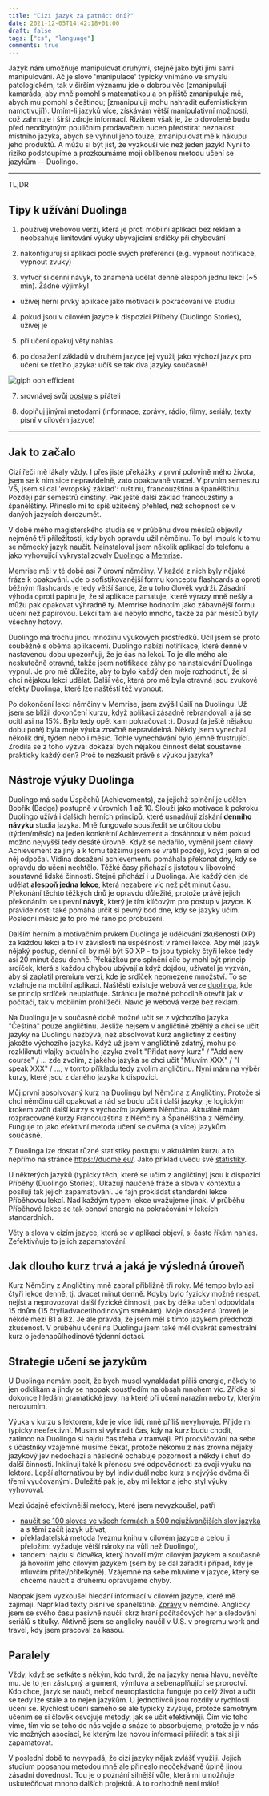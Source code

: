 ```yaml
---
title: "Cizí jazyk za patnáct dní?"
date: 2021-12-05T14:42:18+01:00
draft: false
tags: ["cs", "language"]
comments: true
---
```


Jazyk nám umožňuje manipulovat druhými, stejně jako býti jimi sami manipulováni. Ač je slovo 'manipulace' typicky vnímáno ve smyslu patologickém, tak v širším významu jde o dobrou věc (zmanipuluji kamaráda, aby mně pomohl s matematikou a on příště zmanipuluje mě, abych mu pomohl s češtinou; [zmanipuluji mohu nahradit eufemistickým namotivuji]). Umím-li jazyků více, získávám větší manipulativní možnosti, což zahrnuje i širší zdroje informací. Rizikem však je, že o dovolené budu před neodbytným pouličním prodavačem nucen předstírat neznalost místního jazyka, abych se vyhnul jeho touze, zmanipulovat mě k nákupu jeho produktů. A můžu si být jist, že vyzkouší víc než jeden jazyk! Nyní to riziko podstoupíme a prozkoumáme moji oblíbenou metodu učení se jazykům -- Duolingo.

<!--more-->

---

TL;DR

## Tipy k užívání Duolinga

1) používej webovou verzi, která je proti mobilní aplikaci bez reklam a neobsahuje limitování výuky ubývajícími srdíčky při chybování

2) nakonfiguruj si aplikaci podle svých preferencí (e.g. vypnout notifikace, vypnout zvuky)

3) vytvoř si denní návyk, to znamená udělat denně alespoň jednu lekci (~5 min). Žádné výjimky!

  - užívej herní prvky aplikace jako motivaci k pokračování ve studiu

4) pokud jsou v cílovém jazyce k dispozici Příbehy (Duolingo Stories), užívej je

5) při učení opakuj věty nahlas

6) po dosažení základů v druhém jazyce jej využij jako výchozí jazyk pro učení se třetího jazyka: učíš se tak dva jazyky současně!

![giph ooh efficient](https://i.chzbgr.com/full/5995307008/h793F7FCC/efficiency)

7) srovnávej svůj [postup](https://duome.eu/yenniczech) s přáteli

8) doplňuj jinými metodami (informace, zprávy, rádio, filmy, seriály, texty písní v cílovém jazyce)

---

## Jak to začalo

Cizí řeči mě lákaly vždy. I přes jisté překážky v první polovině mého života, jsem se k nim sice nepravidelně, zato opakovaně vracel. V prvním semestru VŠ, jsem si dal 'evropský základ': ruštinu, francouzštinu a španělštinu. Později pár semestrů čínštiny. Pak ještě další základ francouzštiny a španělštiny. Přineslo mi to spíš užitečný přehled, než schopnost se v daných jazycích dorozumět.

V době mého magisterského studia se v průběhu dvou měsíců objevily nejméně tři příležitosti, kdy bych opravdu užil němčinu. To byl impuls k tomu se německý jazyk naučit. Nainstaloval jsem několik aplikací do telefonu a jako vyhovující vykrystalizovaly [Duolingo](https://www.duolingo.com/) a [Memrise](https://www.memrise.com/).

Memrise měl v té době asi 7 úrovní němčiny. V každé z nich byly nějaké fráze k opakování. Jde o sofistikovanější formu konceptu flashcards a oproti běžným flashcards je tedy větší šance, že u toho člověk vydrží. Zásadní výhoda oproti papíru je, že si aplikace pamatuje, které výrazy mně nešly a můžu pak opakovat výhradně ty. Memrise hodnotím jako zábavnější formu učení než papírovou. Lekcí tam ale nebylo mnoho, takže za pár měsíců byly všechny hotovy.

Duolingo má trochu jinou množinu výukových prostředků. Učil jsem se proto souběžně s oběma aplikacemi. Duolingo nabízí notifikace, které denně v nastavenou dobu upozorňují, že je čas na lekci. To je dle mého ale neskutečně otravné, takže jsem notifikace záhy po nainstalování Duolinga vypnul. Je pro mě důležité, aby to bylo každý den moje rozhodnutí, že si chci nějakou lekci udělat. Další věc, která pro mě byla otravná jsou zvukové efekty Duolinga, které lze naštěstí též vypnout.

Po dokončení lekcí němčiny v Memrise, jsem zvýšil úsilí na Duolingu. Už jsem se blížil dokončení kurzu, když aplikaci zásadně rebrandovali a já se ocitl asi na 15%. Bylo tedy opět kam pokračovat :). Dosud (a ještě nějakou dobu poté) byla moje výuka značně nepravidelná. Někdy jsem vynechal několik dní, týden nebo i měsíc. Tohle vynechávání bylo jemně frustrující. Zrodila se z toho výzva: dokázal bych nějakou činnost dělat soustavně prakticky každý den? Proč to nezkusit právě s výukou jazyka?

## Nástroje výuky Duolinga

Duolingo má sadu Úspěchů (Achievements), za jejichž splnění je udělen Bobřík (Badge) postupně v úrovních 1 až 10. Slouží jako motivace k pokroku. Duolingo užívá i dalších herních principů, které usnadňují získání **denního návyku** studia jazyka. Mně fungovalo soustředit se určitou dobu (týden/měsíc) na jeden konkrétní Achievement a dosáhnout v něm pokud možno nejvyšší tedy desáté úrovně. Když se nedařilo, vyměnil jsem cílový Achievement za jiný a k tomu těžšímu jsem se vrátil později, když jsem si od něj odpočal. Vidina dosažení achievementu pomáhala překonat dny, kdy se opravdu do učení nechtělo. Těžké časy přichází s jistotou v libovolné soustavné lidské činnosti. Stejně příchází i u Duolinga. Ale každý den jde udělat **alespoň jedna lekce**, která nezabere víc než pět minut času. Překonání těchto těžkých dnů je opravdu důležité, protože právě jejich překonáním se upevní **návyk**, který je tím klíčovým pro postup v jazyce. K pravidelnosti také pomáhá určit si pevný bod dne, kdy se jazyky učím. Poslední měsíc je to pro mě ráno po probuzení.

Dalším herním a motivačním prvkem Duolinga je udělování zkušenosti (XP) za každou lekci a to i v závislosti na úspěšnosti v rámci lekce. Aby měl jazyk nějaký postup, denní cíl by měl být 50 XP - to jsou typicky čtyři lekce tedy asi 20 minut času denně. Překážkou pro splnění cíle by mohl být princip srdíček, která s každou chybou ubývají a když dojdou, uživatel je vyzván, aby si zaplatil premium verzi, kde je srdíček neomezené množství. To se vztahuje na mobilní aplikaci. Naštěstí existuje webová verze [duolinga](https://www.duolingo.com/), kde se princip srdíček neuplatňuje. Stránku je možné pohodlně otevřít jak v počítači, tak v mobilním prohlížeči. Navíc je webová verze bez reklam.

Na Duolingu je v současné době možné učit se z výchozího jazyka "Čeština" pouze angličtinu. Jesliže nejsem v angličtině zběhlý a chci se učit jazyky na Duolingu nezbývá, než absolvovat kurz angličtiny z češtiny jakožto výchozího jazyka. Když už jsem v angličtině zdatný, mohu po rozkliknutí vlajky aktuálního jazyka zvolit "Přidat nový kurz" / "Add new course" / ... zde zvolím, z jakého jazyka se chci učit "Mluvím XXX" / "I speak XXX" / ..., v tomto příkladu tedy zvolím angličtinu. Nyní mám na výběr kurzy, které jsou z daného jazyka k dispozici.

Můj první absolvovaný kurz na Duolingu byl Němčina z Angličtiny. Protože si chci němčinu dál opakovat a rád se budu učit i další jazyky, je logickým krokem začít další kurzy s výchozím jazykem Němčina. Aktuálně mám rozpracované kurzy Francouzština z Němčiny a Španělština z Němčiny. Funguje to jako efektivní metoda učení se dvěma (a více) jazykům současně.

Z Duolinga lze dostat různé statistiky postupu v aktuálním kurzu a to nepřímo na stránce https://duome.eu/. Jako příklad uvedu své [statistiky](https://duome.eu/yenniczech).

U některých jazyků (typicky těch, které se učím z angličtiny) jsou k dispozici Příběhy (Duolingo Stories). Ukazují naučené fráze a slova v kontextu a posilují tak jejich zapamatování. Je fajn prokládat standardní lekce Příběhovou lekcí. Nad každým typem lekce uvažujeme jinak. V průběhu Příběhové lekce se tak obnoví energie na pokračování v lekcích standardních.

Věty a slova v cizím jazyce, která se v aplikaci objeví, si často říkám nahlas. Zefektivňuje to jejich zapamatování.


## Jak dlouho kurz trvá a jaká je výsledná úroveň

Kurz Němčiny z Angličtiny mně zabral přibližně tři roky. Mé tempo bylo asi čtyři lekce denně, tj. dvacet minut denně. Kdyby bylo fyzicky možné nespat, nejíst a neprovozovat další fyzické činnosti, pak by délka učení odpovídala 15 dnům (15 čtyřiadvacetihodinovým směnám). Moje dosažená úroveň je někde mezi B1 a B2. Je ale pravda, že jsem měl s tímto jazykem předchozí zkušenost. V průběhu učení na Duolingu jsem také měl dvakrát semestrální kurz o jedenapůlhodinové týdenní dotaci.

## Strategie učení se jazykům

U Duolinga nemám pocit, že bych musel vynakládat příliš energie, někdy to jen odklikám a jindy se naopak soustředím na obsah mnohem víc. Zřídka si dokonce hledám gramatické jevy, na které při učení narazím nebo ty, kterým nerozumím.

Výuka v kurzu s lektorem, kde je více lidí, mně příliš nevyhovuje. Přijde mi typicky neefektivní. Musím si vyhradit čas, kdy na kurz budu chodit, zatímco na Duolingo si najdu čas třeba v tramvaji. Při procvičování na sebe s účastníky vzájemně musíme čekat, protože někomu z nás zrovna nějaký jazykový jev nedochází a následně ochabuje pozornost a někdy i chuť do další činnosti. Inklinuji také k přenosu své odpovědnosti za svoji výuku na lektora. Lepší alternativou by byl individuál nebo kurz s nejvýše dvěma či třemi vyučovanými. Duležité pak je, aby mi lektor a jeho styl výuky vyhovoval.

Mezi údajně efektivnější metody, které jsem nevyzkoušel, patří

 - [naučit se 100 sloves ve všech formách a 500 nejužívanějších slov jazyka](https://video.aktualne.cz/dvtv/umi-7-jazyku-a-dostal-se-na-princeton-sel-jsem-za-svym-snem/r~c126d2eec8a011ebbc3f0cc47ab5f122/) a s těmi začít jazyk užívat,
 - překladatelská metoda (vezmu knihu v cílovém jazyce a celou ji přeložím: vyžaduje větší nároky na vůli než Duolingo),
 - tandem: najdu si člověka, který hovoří mým cílovým jazykem a současně já hovořím jeho cílovým jazykem (sem by se dal zařadit i případ, kdy je mluvčím přítel/přítelkyně). Vzájemně na sebe mluvíme v jazyce, který se chceme naučit a druhému opravujeme chyby.

Naopak jsem vyzkoušel hledání informací v cílovém jazyce, které mě zajímají. Například texty písní ve španělštině. [Zprávy](https://www.dw.com/de/langsam-gesprochene-nachrichten-deutsch-lernen/a-2902081) v němčině. Anglicky jsem se svého času pasivně naučil skrz hraní počítačových her a sledování seriálů s titulky. Aktivně jsem se anglicky naučil v U.S. v programu work and travel, kdy jsem pracoval za kasou.

## Paralely

Vždy, když se setkáte s někým, kdo tvrdí, že na jazyky nemá hlavu, nevěřte mu. Je to jen zástupný argument, výmluva a sebenaplňující se proroctví. Kdo chce, jazyk se naučí, neboť neuroplasticita funguje po celý život a učit se tedy lze stále a to nejen jazykům. U jednotlivců jsou rozdíly v rychlosti učení se. Rychlost učení samého se ale typicky zvyšuje, protože samotným učením se si člověk osvojuje metody, jak se učit efektivněji. Čím víc toho víme, tím víc se toho do nás vejde a snáze to absorbujeme, protože je v nás víc možných asociací, ke kterým lze novou informaci přiřadit a tak si ji zapamatovat.

V poslední době to nevypadá, že cizí jazyky nějak zvlášť využiji. Jejich studium popsanou metodou mně ale přineslo neočekávaně úplně jinou zásadní dovednost. Tou je o poznání silnější vůle, která mi umožňuje uskutečňovat mnoho dalších projektů. A to rozhodně není málo!
